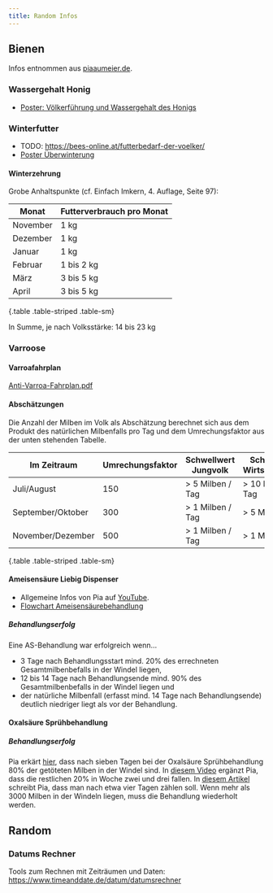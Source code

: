 ```yaml
---
title: Random Infos
---
```


## Bienen

Infos entnommen aus [piaaumeier.de](https://piaaumeier.de).

### Wassergehalt Honig

* [Poster: Völkerführung und Wassergehalt des Honigs](/poster_wassergeh.pdf)

### Winterfutter

* TODO: https://bees-online.at/futterbedarf-der-voelker/
* [Poster Überwinterung](/poster_ueberwinterung.pdf)

#### Winterzehrung

Grobe Anhaltspunkte (cf. Einfach Imkern, 4. Auflage, Seite 97):

| Monat |  Futterverbrauch pro Monat |
| --- | --- |
| November | 1 kg |
| Dezember | 1 kg |
| Januar | 1 kg |
| Februar | 1 bis 2 kg |
| März | 3 bis 5 kg |
| April | 3 bis 5 kg |
{.table .table-striped .table-sm}

In Summe, je nach Volksstärke: 14 bis 23 kg

### Varroose

#### Varroafahrplan

[Anti-Varroa-Fahrplan.pdf](/Anti-Varroa-Fahrplan.pdf)

#### Abschätzungen

Die Anzahl der Milben im Volk als Abschätzung berechnet sich aus dem Produkt des natürlichen Milbenfalls pro Tag und dem Umrechungsfaktor aus der unten stehenden Tabelle.

| Im Zeitraum         | Umrechungsfaktor | Schwellwert Jungvolk      | Schwellwert Wirtschaftsvolk   |
|---------------------|------------------|---------------------------|------------------------------|
| Juli/August         | 150              | > 5 Milben / Tag          | > 10 Milben / Tag            |
| September/Oktober   | 300              | > 1 Milben / Tag          | > 5 Milben / Tag             |
| November/Dezember   | 500              | > 1 Milben / Tag          | > 1 Milben / Tag             |
{.table .table-striped .table-sm}

#### Ameisensäure Liebig Dispenser

* Allgemeine Infos von Pia auf [YouTube](https://www.youtube.com/live/OT_wGJWKs9w?si=Yv3BIz9D0Y8_zMqf&t=2280).
* [Flowchart Ameisensäurebehandlung](/flowchart-as.pdf)

##### Behandlungserfolg

Eine AS-Behandlung war erfolgreich wenn…

* 3 Tage nach Behandlungsstart mind. 20% des errechneten Gesamtmilbenbefalls in der Windel liegen,
* 12 bis 14 Tage nach Behandlungsende mind. 90% des Gesamtmilbenbefalls in der Windel liegen und
* der natürliche Milbenfall (erfasst mind. 14 Tage nach Behandlungsende) deutlich niedriger liegt als vor der Behandlung.

#### Oxalsäure Sprühbehandlung

##### Behandlungserfolg

Pia erkärt [hier](https://www.youtube.com/live/4ucRGqwG1Fs?si=0qaJGudswvtFk-34&t=6090), dass nach sieben Tagen bei der Oxalsäure Sprühbehandlung 80% der getöteten Milben in der Windel sind.
In [diesem Video](https://www.youtube.com/live/Vmc8g3VFOgQ?si=ZVJc22rpZHya7mX7&t=6259) ergänzt Pia, dass die restlichen 20% in Woche zwei und drei fallen.
In [diesem Artikel](https://www.dropbox.com/scl/fo/3yad1g7m9lavdxl9b1nnv/AOM87lRrdKVNsFpks3W-gVM/AKTUELLES/Pr%C3%A4vention%20Varroose?preview=8_DieBlaue_TuB.pdf&rlkey=muaguh1h34t6mtl9vuttixzn7&subfolder_nav_tracking=1&st=8glar5zr&dl=0) schreibt Pia, dass man nach etwa vier Tagen zählen soll.
Wenn mehr als 3000 Milben in der Windeln liegen, muss die Behandlung wiederholt werden.

## Random
### Datums Rechner

Tools zum Rechnen mit Zeiträumen und Daten: https://www.timeanddate.de/datum/datumsrechner
